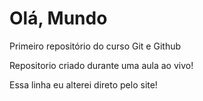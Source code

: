 # Olá, Mundo
 Primeiro repositório do curso Git e Github

Repositorio criado durante uma aula ao vivo!

Essa linha eu alterei direto pelo site!
